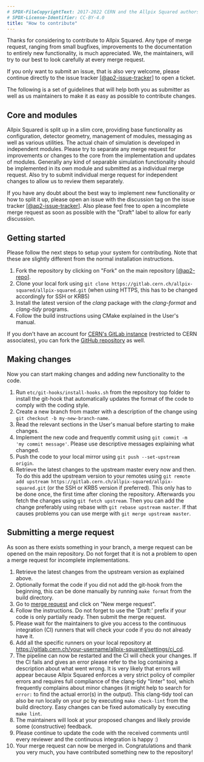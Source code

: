 ```yaml
---
# SPDX-FileCopyrightText: 2017-2022 CERN and the Allpix Squared authors
# SPDX-License-Identifier: CC-BY-4.0
title: "How to contribute"
---
```


Thanks for considering to contribute to Allpix Squared. Any type of merge request, ranging from small bugfixes, improvements
to the documentation to entirely new functionality, is much appreciated. We, the maintainers, will try to our best to look
carefully at every merge request.

If you only want to submit an issue, that is also very welcome, please continue directly to the issue tracker
\[[@ap2-issue-tracker]\] to open a ticket.

The following is a set of guidelines that will help both you as submitter as well as us maintainers to make it as easy as
possible to contribute changes.

## Core and modules

Allpix Squared is split up in a slim core, providing base functionality as configuration, detector geometry, management of
modules, messaging as well as various utilities. The actual chain of simulation is developed in independent modules. Please
try to separate any merge request for improvements or changes to the core from the implementation and updates of modules.
Generally any kind of separable simulation functionality should be implemented in its own module and submitted as a
individual merge request. Also try to submit individual merge request for independent changes to allow us to review them
separately.

If you have any doubt about the best way to implement new functionality or how to split it up, please open an issue with the
discussion tag on the issue tracker \[[@ap2-issue-tracker]\]. Also please feel free to open a incomplete merge request as
soon as possible with the "Draft" label to allow for early discussion.

## Getting started

Please follow the next steps to setup your system for contributing. Note that these are slightly different from the normal
installation instructions.

1. Fork the repository by clicking on "Fork" on the main repository \[[@ap2-repo]\].
2. Clone your local fork using `git clone https://gitlab.cern.ch/allpix-squared/allpix-squared.git` (when using HTTPS, this
   has to be changed accordingly for SSH or KRB5)
3. Install the latest version of the *clang* package with the *clang-format* and *clang-tidy* programs.
4. Follow the build instructions using CMake explained in the User's manual.

If you don't have an account for [CERN's GitLab instance](https://gitlab.cern.ch) (restricted to CERN associates), you can
fork the [GitHub repository](https://github.com/allpix-squared/allpix-squared) as well.

## Making changes

Now you can start making changes and adding new functionality to the code.

1.  Run `etc/git-hooks/install-hooks.sh` from the repository top folder to install the git-hook that automatically updates
    the format of the code to comply with the coding style.
2.  Create a new branch from master with a description of the change using `git checkout -b my-new-branch-name`.
3.  Read the relevant sections in the User's manual before starting to make changes.
4.  Implement the new code and frequently commit using `git commit -m 'my commit message'`. Please use descriptive messages
    explaining what changed.
5.  Push the code to your local mirror using `git push --set-upstream origin`.
6.  Retrieve the latest changes to the upstream master every now and then. To do this add the upstream version to your
    remotes using `git remote add upstream https://gitlab.cern.ch/allpix-squared/allpix-squared.git` (or the SSH or KRB5
    version if preferred). This only has to be done once, the first time after cloning the repository. Afterwards you fetch
    the changes using `git fetch upstream`. Then you can add the change preferably using rebase with
    `git rebase upstream master`. If that causes problems you can use merge with `git merge upstream master`.

## Submitting a merge request

As soon as there exists something in your branch, a merge request can be opened on the main repository. Do not forget that it
is not a problem to open a merge request for incomplete implementations.

1.  Retrieve the latest changes from the upstream version as explained above.
2.  Optionally format the code if you did not add the git-hook from the beginning, this can be done manually by running
    `make format` from the build directory.
3.  Go to [merge request](https://gitlab.cern.ch/allpix-squared/allpix-squared/merge_requests) and click on "New merge
    request".
4.  Follow the instructions. Do not forget to use the 'Draft:' prefix if your code is only partially ready. Then submit the
    merge request.
5.  Please wait for the maintainers to give you access to the continuous integration (CI) runners that will check your code
    if you do not already have it.
6.  Add all the specific runners on your local repository at
    https://gitlab.cern.ch/your-username/allpix-squared/settings/ci_cd.
7.  The pipeline can now be restarted and the CI will check your changes. If the CI fails and gives an error please refer to
    the log containing a description about what went wrong. It is very likely that errors will appear because Allpix Squared
    enforces a very strict policy of compiler errors and requires full compliance of the clang-tidy "linter" tool, which
    frequently complains about minor changes (it might help to search for `error:` to find the actual error(s) in the
    output). This clang-tidy tool can also be run locally on your pc by executing `make check-lint` from the build directory.
    Easy changes can be fixed automatically by executing `make lint`.
8.  The maintainers will look at your proposed changes and likely provide some (constructive) feedback.
9.  Please continue to update the code with the received comments until every reviewer and the continuous integration is
    happy :)
10. Your merge request can now be merged in. Congratulations and thank you very much, you have contributed something new to
    the repository!


[@ap2-issue-tracker]: https://gitlab.cern.ch/allpix-squared/allpix-squared/issues
[@ap2-repo]: https://gitlab.cern.ch/allpix-squared/allpix-squared
